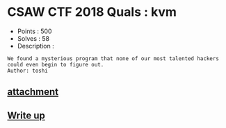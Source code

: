 # CSAW CTF 2018 Quals : kvm

- Points : 500
- Solves : 58
- Description :
```
We found a mysterious program that none of our most talented hackers could even begin to figure out.
Author: toshi
```

## [attachment](kvm.7z)

## [Write up](writeup.md)
